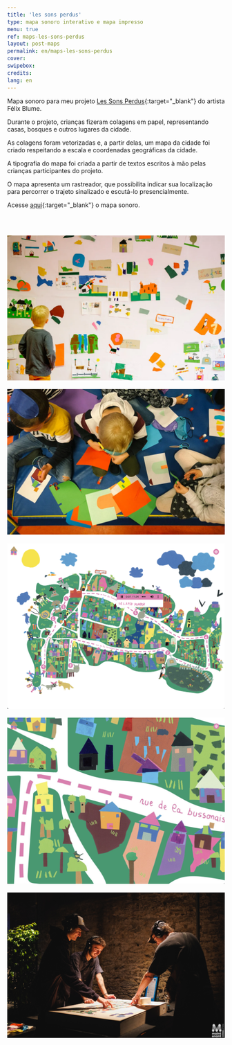 ```yaml
---
title: 'les sons perdus'
type: mapa sonoro interativo e mapa impresso
menu: true
ref: maps-les-sons-perdus
layout: post-maps
permalink: en/maps-les-sons-perdus
cover:
swipebox: 
credits: 
lang: en
---
```


Mapa sonoro para meu projeto [Les Sons Perdus](https://felixblume.com/sonsperdus/){:target="_blank"} do artista Félix Blume.

Durante o projeto, crianças fizeram colagens em papel, representando casas, bosques e outros lugares da cidade.

As colagens foram vetorizadas e, a partir delas, um mapa da cidade foi criado respeitando a escala e coordenadas geográficas da cidade.

A tipografia do mapa foi criada a partir de textos escritos à mão pelas crianças participantes do projeto.

O mapa apresenta um rastreador, que possibilita indicar sua localização para percorrer o trajeto sinalizado e escutá-lo presencialmente.

Acesse [aqui](https://felixblume.com/lessonsperdus-carte.html){:target="_blank"} o mapa sonoro.

<br><br>

<img src="../assets/posts/Les-Sons-Perdus-30.png" class="img-border">
<br><br>

<img src="../assets/posts/Les-Sons-Perdus-23.png" class="img-border">
<br><br>

<img src="../assets/posts/maps-les-sons-perdus2.png" class="img-border">
<br><br>

<img src="../assets/posts/maps-les-sons-perdus1.png" class="img-border">
<br><br>

<img src="../assets/posts/maps-les-sons-perdus3.png" class="img-border">
<br><br>






